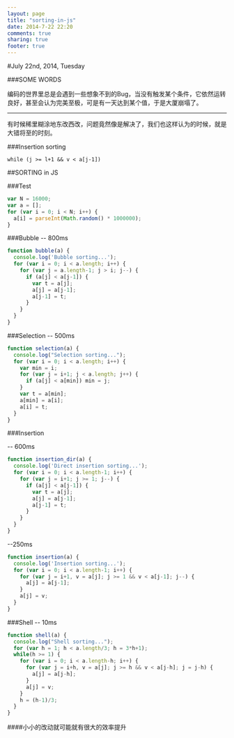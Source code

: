 ```yaml
---
layout: page
title: "sorting-in-js"
date: 2014-7-22 22:20
comments: true
sharing: true
footer: true
---
```


#July 22nd, 2014, Tuesday

###SOME WORDS

编码的世界里总是会遇到一些想象不到的Bug，当没有触发某个条件，它依然运转良好，甚至会认为完美至极，可是有一天达到某个值，于是大厦崩塌了。


----------

有时候稀里糊涂地东改西改，问题竟然像是解决了，我们也这样认为的时候，就是大错将至的时刻。

###Insertion sorting

    while (j >= l+1 && v < a[j-1])

##SORTING in JS

###Test

```javascript
var N = 16000;
var a = [];
for (var i = 0; i < N; i++) {
  a[i] = parseInt(Math.random() * 1000000);
}
```

###Bubble -- 800ms

```javascript
function bubble(a) {
  console.log('Bubble sorting...');
  for (var i = 0; i < a.length; i++) {
    for (var j = a.length-1; j > i; j--) {
      if (a[j] < a[j-1]) {
        var t = a[j];
        a[j] = a[j-1];
        a[j-1] = t;
      }
    }
  }
}
```

###Selection  -- 500ms

```javascript
function selection(a) {
  console.log("Selection sorting...");
  for (var i = 0; i < a.length; i++) {
    var min = i;
    for (var j = i+1; j < a.length; j++) {
      if (a[j] < a[min]) min = j;
    }
    var t = a[min];
    a[min] = a[i];
    a[i] = t;
  }
}
```

###Insertion

-- 600ms

```javascript
function insertion_dir(a) {
  console.log('Direct insertion sorting...');
  for (var i = 0; i < a.length-1; i++) {
    for (var j = i+1; j >= 1; j--) {
      if (a[j] < a[j-1]) {
        var t = a[j];
        a[j] = a[j-1];
        a[j-1] = t;
      }
    }
  }
}
```

--250ms

```javascript
function insertion(a) {
  console.log('Insertion sorting...');
  for (var i = 0; i < a.length-1; i++) {
    for (var j = i+1, v = a[j]; j >= 1 && v < a[j-1]; j--) {
      a[j] = a[j-1];
    }
    a[j] = v;
  }
}
```

###Shell  -- 10ms

```javascript
function shell(a) {
  console.log("Shell sorting...");
  for (var h = 1; h < a.length/3; h = 3*h+1);
  while(h >= 1) {
    for (var i = 0; i < a.length-h; i++) {
      for (var j = i+h, v = a[j]; j >= h && v < a[j-h]; j = j-h) {
        a[j] = a[j-h];
      }
      a[j] = v;
    }
    h = (h-1)/3;
  }
}
```

####小小的改动就可能就有很大的效率提升